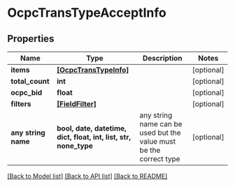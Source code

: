 # OcpcTransTypeAcceptInfo


## Properties
Name | Type | Description | Notes
------------ | ------------- | ------------- | -------------
**items** | [**[OcpcTransTypeInfo]**](OcpcTransTypeInfo.md) |  | [optional] 
**total_count** | **int** |  | [optional] 
**ocpc_bid** | **float** |  | [optional] 
**filters** | [**[FieldFilter]**](FieldFilter.md) |  | [optional] 
**any string name** | **bool, date, datetime, dict, float, int, list, str, none_type** | any string name can be used but the value must be the correct type | [optional]

[[Back to Model list]](../README.md#documentation-for-models) [[Back to API list]](../README.md#documentation-for-api-endpoints) [[Back to README]](../README.md)


